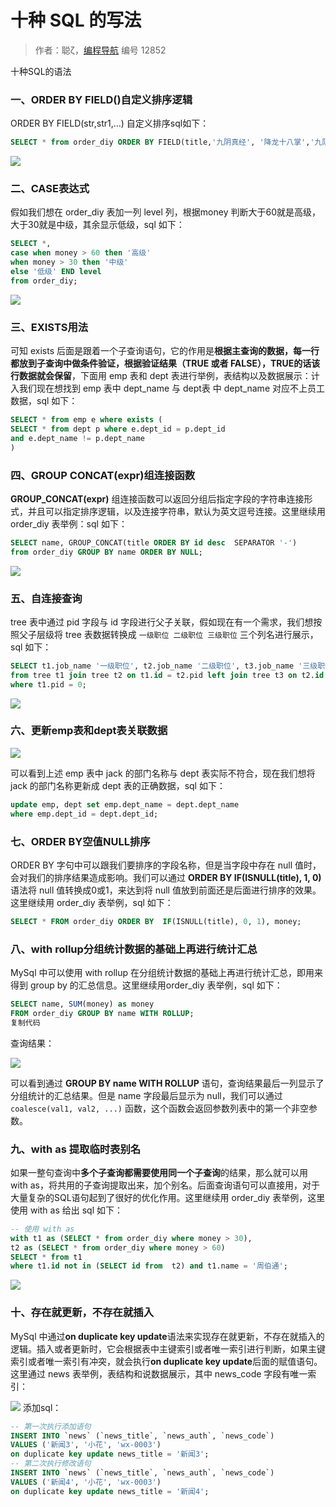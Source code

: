 # 十种 SQL 的写法

> 作者：聪ζ，[编程导航](https://www.codefather.cn) 编号 12852

十种SQL的语法

### 一、ORDER BY FIELD()自定义排序逻辑

ORDER BY FIELD(str,str1,...) 自定义排序sql如下：

```sql
SELECT * from order_diy ORDER BY FIELD(title,'九阴真经', '降龙十八掌','九阴白骨爪','双手互博','桃花岛主','全真内功心法','蛤蟆功','销魂掌','灵白山少主');
```

![](https://pic.yupi.icu/5563/202311300832291.png)

### 二、CASE表达式

假如我们想在 order_diy 表加一列 level 列，根据money 判断大于60就是高级，大于30就是中级，其余显示低级，sql 如下：

```sql
SELECT *, 
case when money > 60 then '高级' 
when money > 30 then '中级' 
else '低级' END level 
from order_diy;
```

![](https://pic.yupi.icu/5563/202311300832258.png)

### 三、EXISTS用法

可知 exists 后面是跟着一个子查询语句，它的作用是**根据主查询的数据，每一行都放到子查询中做条件验证，根据验证结果（TRUE 或者 FALSE），TRUE的话该行数据就会保留**，下面用 emp 表和 dept 表进行举例，表结构以及数据展示：计入我们现在想找到 emp 表中 dept_name 与 dept表 中 dept_name 对应不上员工数据，sql 如下：

```sql
SELECT * from emp e where exists (
SELECT * from dept p where e.dept_id = p.dept_id 
and e.dept_name != p.dept_name
)
```

### 四、GROUP CONCAT(expr)组连接函数

**GROUP_CONCAT(expr)** 组连接函数可以返回分组后指定字段的字符串连接形式，并且可以指定排序逻辑，以及连接字符串，默认为英文逗号连接。这里继续用 order_diy 表举例：sql 如下：

```sql
SELECT name, GROUP_CONCAT(title ORDER BY id desc  SEPARATOR '-') 
from order_diy GROUP BY name ORDER BY NULL;
```

![](https://pic.yupi.icu/5563/202311300832019.png)

### 五、自连接查询

tree 表中通过 pid 字段与 id 字段进行父子关联，假如现在有一个需求，我们想按照父子层级将 tree 表数据转换成 `一级职位 二级职位 三级职位` 三个列名进行展示，sql 如下：

```sql
SELECT t1.job_name '一级职位', t2.job_name '二级职位', t3.job_name '三级职位' 
from tree t1 join tree t2 on t1.id = t2.pid left join tree t3 on t2.id = t3.pid 
where t1.pid = 0;
```

![](https://pic.yupi.icu/5563/202311300833035.png)

### 六、更新emp表和dept表关联数据

![](https://pic.yupi.icu/5563/202311300832139.png)

可以看到上述 emp 表中 jack 的部门名称与 dept 表实际不符合，现在我们想将 jack 的部门名称更新成 dept 表的正确数据，sql 如下：

```sql
update emp, dept set emp.dept_name = dept.dept_name
where emp.dept_id = dept.dept_id;
```

### 七、ORDER BY空值NULL排序

ORDER BY 字句中可以跟我们要排序的字段名称，但是当字段中存在 null 值时，会对我们的排序结果造成影响。我们可以通过 **ORDER BY IF(ISNULL(title), 1, 0)** 语法将 null 值转换成0或1，来达到将 null 值放到前面还是后面进行排序的效果。这里继续用 order_diy 表举例，sql 如下：

```sql
SELECT * FROM order_diy ORDER BY  IF(ISNULL(title), 0, 1), money;
```

### 八、with rollup分组统计数据的基础上再进行统计汇总

MySql 中可以使用 with rollup 在分组统计数据的基础上再进行统计汇总，即用来得到 group by 的汇总信息。这里继续用order_diy 表举例，sql 如下：

```sql
SELECT name, SUM(money) as money 
FROM order_diy GROUP BY name WITH ROLLUP;
复制代码
```

查询结果：

![](https://pic.yupi.icu/5563/202311300832962.png)

可以看到通过 **GROUP BY name WITH ROLLUP** 语句，查询结果最后一列显示了分组统计的汇总结果。但是 name 字段最后显示为 null，我们可以通过 `coalesce(val1, val2, ...)` 函数，这个函数会返回参数列表中的第一个非空参数。

### 九、with as 提取临时表别名

如果一整句查询中**多个子查询都需要使用同一个子查询**的结果，那么就可以用 with as，将共用的子查询提取出来，加个别名。后面查询语句可以直接用，对于大量复杂的SQL语句起到了很好的优化作用。这里继续用 order_diy 表举例，这里使用 with as 给出 sql 如下：

```sql
-- 使用 with as
with t1 as (SELECT * from order_diy where money > 30),
t2 as (SELECT * from order_diy where money > 60)
SELECT * from t1 
where t1.id not in (SELECT id from  t2) and t1.name = '周伯通';
```

![](https://pic.yupi.icu/5563/202311300832227.png)

### 十、存在就更新，不存在就插入

MySql 中通过**on duplicate key update**语法来实现存在就更新，不存在就插入的逻辑。插入或者更新时，它会根据表中主键索引或者唯一索引进行判断，如果主键索引或者唯一索引有冲突，就会执行**on duplicate key update**后面的赋值语句。 这里通过 news 表举例，表结构和说数据展示，其中 news_code 字段有唯一索引：

![](https://pic.yupi.icu/5563/202311300833894.png) 添加sql：

```sql
-- 第一次执行添加语句
INSERT INTO `news` (`news_title`, `news_auth`, `news_code`) 
VALUES ('新闻3', '小花', 'wx-0003') 
on duplicate key update news_title = '新闻3';
-- 第二次执行修改语句
INSERT INTO `news` (`news_title`, `news_auth`, `news_code`) 
VALUES ('新闻4', '小花', 'wx-0003') 
on duplicate key update news_title = '新闻4';
```